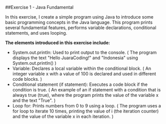 ##Exercise 1 - Java Fundamental

In this exercise, I create a simple program using Java to introduce some basic programming concepts in the Java language. 
This program prints several fundamental features, performs variable declarations, conditional statements, and uses looping. 


**The elements introduced in this exercise include:**  
  - System.out.println: Used to print output to the console. ( The program displays the text "Hello JuaraCoding!" and "Indonesia" using System.out.println() )
  - Variable: Declares a local variable within the conditional block. ( An integer variable x with a value of 100 is declared and used in different code blocks. )
  - Conditional statement (if statement): Executes a code block if the condition is true. ( An example of an if statement with a condition that is always true (true), where        the program prints the value of the variable x and the text "True". )
  - Loop for: Prints numbers from 0 to 9 using a loop. ( The program uses a for loop to iterate 10 times, printing the value of i (the iteration counter) and the value of the      variable x in each iteration. )
